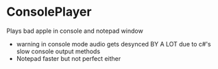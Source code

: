 # ConsolePlayer
Plays bad apple in console and notepad window

- warning in console mode audio gets desynced BY A LOT due to c#'s slow console output methods
- Notepad faster but not perfect either
